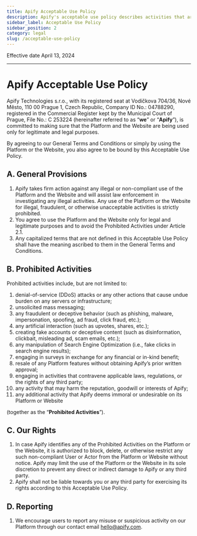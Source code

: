 ```yaml
---
title: Apify Acceptable Use Policy
description: Apify's acceptable use policy describes activities that are prohibited on the Apify platform and on our websites.
sidebar_label: Acceptable Use Policy
sidebar_position: 2
category: legal
slug: /acceptable-use-policy
---
```


Effective date April 13, 2024

---

# Apify Acceptable Use Policy

Apify Technologies s.r.o., with its registered seat at Vodičkova 704/36, Nové Město, 110 00 Prague 1, Czech Republic, Company ID No.: 04788290, registered in the Commercial Register kept by the Municipal Court of Prague, File No.: C 253224 (hereinafter referred to as “**we**” or “**Apify**”), is committed to making sure that the Platform and the Website are being used only for legitimate and legal purposes.

By agreeing to our General Terms and Conditions or simply by using the Platform or the Website, you also agree to be bound by this Acceptable Use Policy.

## A. General Provisions

1. Apify takes firm action against any illegal or non-compliant use of the Platform and the Website and will assist law enforcement in investigating any illegal activities. Any use of the Platform or the Website for illegal, fraudulent, or otherwise unacceptable activities is strictly prohibited.
2. You agree to use the Platform and the Website only for legal and legitimate purposes and to avoid the Prohibited Activities under Article 2.1.
3. Any capitalized terms that are not defined in this Acceptable Use Policy shall have the meaning ascribed to them in the General Terms and Conditions.

## B. Prohibited Activities

Prohibited activities include, but are not limited to:

1. denial-of-service (DDoS) attacks or any other actions that cause undue burden on any servers or infrastructure;
2. unsolicited mass messaging;
3. any fraudulent or deceptive behavior (such as phishing, malware, impersonation, spoofing, ad fraud, click fraud, etc.);
4. any artificial interaction (such as upvotes, shares, etc.);
5. creating fake accounts or deceptive content (such as disinformation, clickbait, misleading ad, scam emails, etc.);
6. any manipulation of Search Engine Optimization (i.e., fake clicks in search engine results);
7. engaging in surveys in exchange for any financial or in-kind benefit;
8. resale of any Platform features without obtaining Apify’s prior written approval;
9. engaging in activities that contravene applicable laws, regulations, or the rights of any third party;
10. any activity that may harm the reputation, goodwill or interests of Apify;
11. any additional activity that Apify deems immoral or undesirable on its Platform or Website

(together as the “**Prohibited Activities**”).

## C. Our Rights

1. In case Apify identifies any of the Prohibited Activities on the Platform or the Website, it is authorized to block, delete, or otherwise restrict any such non-compliant User or Actor from the Platform or Website without notice. Apify may limit the use of the Platform or the Website in its sole discretion to prevent any direct or indirect damage to Apify or any third party.
2. Apify shall not be liable towards you or any third party for exercising its rights according to this Acceptable Use Policy.

## D. Reporting

1. We encourage users to report any misuse or suspicious activity on our Platform through our contact email hello@apify.com.
